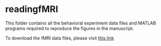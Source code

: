 # readingfMRI

This folder contains all the behavioral experiment data files and MATLAB programs required to reproduce the figures in the manuscript. 

To download the fMRI data files, please visit [this link](https://indianinstituteofscience-my.sharepoint.com/:f:/g/personal/sparun_iisc_ac_in/Ejfpn0jrhOZKlWVjTWz5lUcBJmwtiKjYU5pFKLbOhBywew?e=ac241Y)
